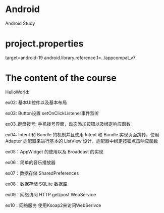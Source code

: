 Android
=========
Android Study

project.properties
=========

target=android-19
android.library.reference.1=../appcompat_v7

The content of the course
=========


HelloWorld: 

ex02: 基本UI控件以及基本布局

ex03: Button设置 setOnClickListener事件监听

ex03_键盘拨号: 手机拨号界面，动态添加按钮以及绑定响应函数

ex04: Intent 和 Bundle 的机制并且使用 Intent 和 Bundle 实现页面跳转，使用 Adapter 适配器来进行基本的 ListView 设计，适配器中绑定按钮点击响应函数

ex05：AppWidget 的使用以及 Broadcast 的实现

ex06：简单的音乐播放器

ex07：数据存储 SharedPreferences

ex08：数据存储 SQLite 数据库

ex09：网络访问 HTTP	get/post WebService

ex10：网络服务 使用Ksoap2来访问WebSerivce
